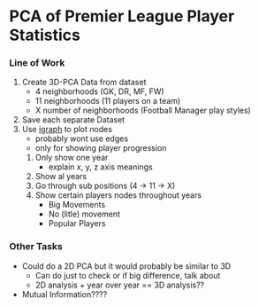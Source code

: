 # PCA of Premier League Player Statistics

### Line of Work

1. Create 3D-PCA Data from dataset
    - 4 neighborhoods (GK, DR, MF, FW)
    - 11 neighborhoods (11 players on a team)
    - X number of neighborhoods (Football Manager play styles)
2. Save each separate Dataset
3. Use [igraph](https://python.igraph.org/en/stable/tutorial.html) to plot nodes
    - probably wont use edges
    - only for showing player progression
    1. Only show one year
        - explain x, y, z axis meanings
    2. Show al years
    3. Go through sub positions (4 -> 11 -> X)
    4. Show certain players nodes throughout years
        - Big Movements
        - No (litle) movement
        - Popular Players


### Other Tasks

- Could do a 2D PCA but it would probably be similar to 3D
    - Can do just to check or if big difference, talk about
    - 2D analysis + year over year == 3D analysis??
- Mutual Information????
